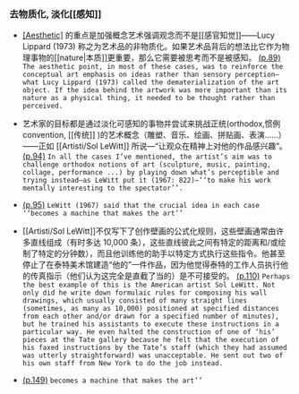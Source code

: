 ### 去物质化, 淡化[[感知]]
- [[Aesthetic]](美学) 的重点是加强概念艺术强调观念而不是[[感官知觉]]——Lucy Lippard (1973) 称之为艺术品的非物质化。如果艺术品背后的想法比它作为物理事物的[[nature|本质]]更重要，那么它需要被思考而不是被感知。 [(p.89)](zotero://open-pdf/library/items/36FR2KYB?page=89&annotation=Q29IGEXI) ```The aesthetic point, in most of these cases, was to reinforce the conceptual art emphasis on ideas rather than sensory perception—what Lucy Lippard (1973) called the dematerialization of the art object. If the idea behind the artwork was more important than its nature as a physical thing, it needed to be thought rather than perceived.```

- 艺术家的目标都是通过淡化可感知的事物并尝试来挑战正统(orthodox,惯例convention, [[传统]] )的艺术概念（雕塑、音乐、绘画、拼贴画、表演......）——正如 [[Artisti/Sol LeWitt]] 所说—“让观众在精神上对他的作品感兴趣”。 [(p.94)](zotero://open-pdf/library/items/36FR2KYB?page=94&annotation=ITCLKQ3F) ```In all the cases I’ve mentioned, the artist’s aim was to challenge orthodox notions of art (sculpture, music, painting, collage, performance ...) by playing down what’s perceptible and trying instead—as LeWitt put it (1967: 822)—‘‘to make his work mentally interesting to the spectator’’.```

-  [(p.95)](zotero://open-pdf/library/items/36FR2KYB?page=95&annotation=QAZQT4TR) ```LeWitt (1967) said that the crucial idea in each case ‘‘becomes a machine that makes the art’’```

- [[Artisti/Sol LeWitt]]不仅写下了创作壁画的公式化规则，这些壁画通常由许多直线组成（有时多达 10,000 条），这些直线彼此之间有特定的距离和/或绘制了特定的分钟数），而且他训练他的助手以特定方式执行这些指令。他甚至停止了在泰特美术馆建造“他的”一件作品，因为他觉得泰特的工作人员执行他的传真指示（他们认为这完全是直截了当的）是不可接受的。 [(p.110)](zotero://open-pdf/library/items/36FR2KYB?page=110&annotation=P4R5N9VH) ```Perhaps the best example of this is the American artist Sol LeWitt. Not only did he write down formulaic rules for composing his wall drawings, which usually consisted of many straight lines (sometimes, as many as 10,000) positioned at specified distances from each other and/or drawn for a specified number of minutes), but he trained his assistants to execute these instructions in a particular way. He even halted the construction of one of ‘his’ pieces at the Tate gallery because he felt that the execution of his faxed instructions by the Tate’s staff (which they had assumed was utterly straightforward) was unacceptable. He sent out two of his own staff from New York to do the job instead.```

-  [(p.149)](zotero://open-pdf/library/items/36FR2KYB?page=149&annotation=TRKH5VAZ) ```becomes a machine that makes the art’’```




